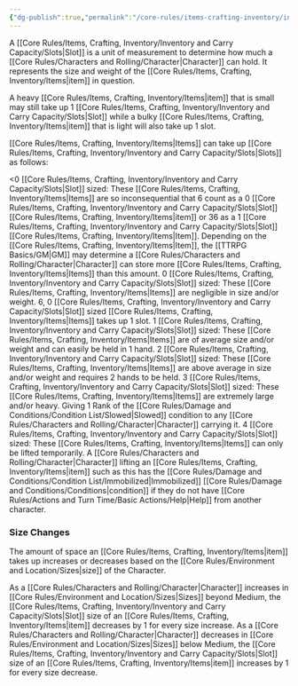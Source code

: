 ```yaml
---
{"dg-publish":true,"permalink":"/core-rules/items-crafting-inventory/inventory-and-carry-capacity/slots/"}
---
```


A [[Core Rules/Items, Crafting, Inventory/Inventory and Carry Capacity/Slots\|Slot]] is a unit of measurement to determine how much a [[Core Rules/Characters and Rolling/Character\|Character]] can hold. It represents the size and weight of the [[Core Rules/Items, Crafting, Inventory/Items\|item]] in question.

A heavy [[Core Rules/Items, Crafting, Inventory/Items\|item]] that is small may still take up 1 [[Core Rules/Items, Crafting, Inventory/Inventory and Carry Capacity/Slots\|Slot]] while a bulky [[Core Rules/Items, Crafting, Inventory/Items\|item]] that is light will also take up 1 slot.

[[Core Rules/Items, Crafting, Inventory/Items\|Items]] can take up [[Core Rules/Items, Crafting, Inventory/Inventory and Carry Capacity/Slots\|Slots]] as follows:

<0 [[Core Rules/Items, Crafting, Inventory/Inventory and Carry Capacity/Slots\|Slot]] sized: These [[Core Rules/Items, Crafting, Inventory/Items\|Items]] are so inconsequential that 6 count as a 0 [[Core Rules/Items, Crafting, Inventory/Inventory and Carry Capacity/Slots\|Slot]] [[Core Rules/Items, Crafting, Inventory/Items\|item]] or 36 as a 1 [[Core Rules/Items, Crafting, Inventory/Inventory and Carry Capacity/Slots\|Slot]] [[Core Rules/Items, Crafting, Inventory/Items\|Item]]. Depending on the [[Core Rules/Items, Crafting, Inventory/Items\|Item]], the [[TTRPG Basics/GM\|GM]] may determine a [[Core Rules/Characters and Rolling/Character\|Character]] can store more [[Core Rules/Items, Crafting, Inventory/Items\|Items]] than this amount.
0 [[Core Rules/Items, Crafting, Inventory/Inventory and Carry Capacity/Slots\|Slot]] sized: These [[Core Rules/Items, Crafting, Inventory/Items\|Items]] are negligible in size and/or weight. 6, 0 [[Core Rules/Items, Crafting, Inventory/Inventory and Carry Capacity/Slots\|Slot]] sized [[Core Rules/Items, Crafting, Inventory/Items\|Items]] takes up 1 slot.
1 [[Core Rules/Items, Crafting, Inventory/Inventory and Carry Capacity/Slots\|Slot]] sized: These [[Core Rules/Items, Crafting, Inventory/Items\|Items]] are of average size and/or weight and can easily be held in 1 hand.
2 [[Core Rules/Items, Crafting, Inventory/Inventory and Carry Capacity/Slots\|Slot]] sized: These [[Core Rules/Items, Crafting, Inventory/Items\|Items]] are above average in size and/or weight and requires 2 hands to be held.
3 [[Core Rules/Items, Crafting, Inventory/Inventory and Carry Capacity/Slots\|Slot]] sized: These [[Core Rules/Items, Crafting, Inventory/Items\|Items]] are extremely large and/or heavy. Giving 1 Rank of the [[Core Rules/Damage and Conditions/Condition List/Slowed\|Slowed]] condition to any [[Core Rules/Characters and Rolling/Character\|Character]] carrying it.
4 [[Core Rules/Items, Crafting, Inventory/Inventory and Carry Capacity/Slots\|Slot]] sized: These [[Core Rules/Items, Crafting, Inventory/Items\|Items]] can only be lifted temporarily. A [[Core Rules/Characters and Rolling/Character\|Character]] lifting an [[Core Rules/Items, Crafting, Inventory/Items\|item]] such as this has the [[Core Rules/Damage and Conditions/Condition List/Immobilized\|Immobilized]] [[Core Rules/Damage and Conditions/Conditions\|condition]] if they do not have [[Core Rules/Actions and Turn Time/Basic Actions/Help\|Help]] from another character.

### Size Changes
The amount of space an [[Core Rules/Items, Crafting, Inventory/Items\|item]] takes up increases or decreases based on the [[Core Rules/Environment and Location/Sizes\|size]] of the Character.

As a [[Core Rules/Characters and Rolling/Character\|Character]] increases in [[Core Rules/Environment and Location/Sizes\|Sizes]] beyond Medium, the [[Core Rules/Items, Crafting, Inventory/Inventory and Carry Capacity/Slots\|Slot]] size of an [[Core Rules/Items, Crafting, Inventory/Items\|item]] decreases by 1 for every size increase.
As a [[Core Rules/Characters and Rolling/Character\|Character]] decreases in [[Core Rules/Environment and Location/Sizes\|Sizes]] below Medium, the [[Core Rules/Items, Crafting, Inventory/Inventory and Carry Capacity/Slots\|Slot]] size of an [[Core Rules/Items, Crafting, Inventory/Items\|item]] increases by 1 for every size decrease.